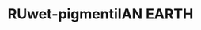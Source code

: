 ---
title: "RUwet-pigmentiIAN EARTH"
price: 0 
desc: "Bez opisa"
img_path: "/assets/img/A.MIG-3014.jpg"
brand: AMMO
available: true
special_offer: false
new: false
soon: false
cat: "Weathering"
subcat: "wet-pigmenti"
subsubcat: "wet-pigmenti"
---